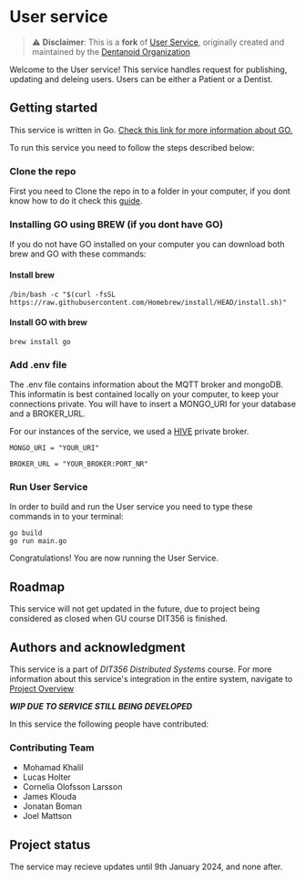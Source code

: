 # User service

> ⚠️ **Disclaimer**: This is a **fork** of [User Service](https://github.com/Dentanoid/User-Service), originally created and maintained by the [Dentanoid Organization](https://github.com/Dentanoid)

Welcome to the User service! This service handles request for publishing, updating and deleing users. Users can be either a Patient or a Dentist.

## Getting started

This service is written in Go. [Check this link for more information about GO.](https://go.dev/)

To run this service you need to follow the steps described below:

### Clone the repo
First you need to Clone the repo in to a folder in your computer, if you dont know how to do it check this [guide](https://docs.github.com/en/repositories/creating-and-managing-repositories/cloning-a-repository). 

### Installing GO using BREW (if you dont have GO)

If you do not have GO installed on your computer you can download both brew and GO with these commands:

#### Install brew
```
/bin/bash -c "$(curl -fsSL https://raw.githubusercontent.com/Homebrew/install/HEAD/install.sh)"
``````

#### Install GO with brew
```
brew install go
``````

### Add .env file
The .env file contains information about the MQTT broker and mongoDB. This informatin is best contained locally on your computer, to keep your connections private. You will have to insert a MONGO_URI for your database and a BROKER_URL.

For our instances of the service, we used a [HIVE](https://www.hivemq.com/mqtt/) private broker.

```
MONGO_URI = "YOUR_URI"

BROKER_URL = "YOUR_BROKER:PORT_NR"
```

### Run User Service
In order to build and run the User service you need to type these commands in to your terminal:


```
go build
go run main.go
```
Congratulations! You are now running the User Service.
 

## Roadmap
This service will not get updated in the future, due to project being considered as closed when GU course DIT356 is finished.


## Authors and acknowledgment

This service is a part of *DIT356 Distributed Systems* course. For more information about this service's integration in the entire system, navigate to [Project Overview](https://github.com/Dentanoid/Architecture)

***WIP DUE TO SERVICE STILL BEING DEVELOPED***

In this service the following people have contributed:

### Contributing Team

- Mohamad Khalil
- Lucas Holter
- Cornelia Olofsson Larsson 
- James Klouda 
- Jonatan Boman 
- Joel Mattson


## Project status
The service may recieve updates until 9th January 2024, and none after.
